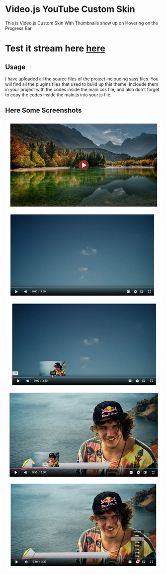 # Video.js YouTube Custom Skin
This is Video.js Custom Skin With Thumbnails show up on Hovering on the Progress Bar
# Test it stream here [here](https://happy-lewin-ec7996.netlify.app/)
## Usage
I have uploaded all the source files of the project inclouding sass files. You will find all the plugins files that used to build up this theme. Incloude them in your project with the codes inside the main css file, and also don't forget to copy the codes inside the main.js into your js file.
## Here Some Screenshots
![](images/screenshot01.jpg)
![](images/screenshot02.jpg)
![](images/screenshot03.jpg)
![](images/screenshot04.jpg)
![](images/screenshot05.jpg)
